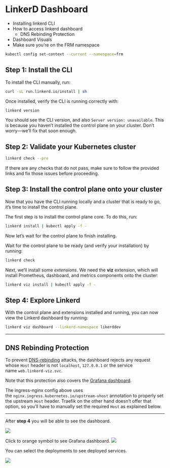<!-- SPDX-License-Identifier: Apache-2.0 -->

# LinkerD Dashboard

- Installing linkerd CLI
- How to access linkerd dashboard
  - DNS Rebinding Protection
- Dashboard Visuals
- Make sure you’re on the FRM namespace

```bash
kubectl config set-context --current --namespace=frm
```

## Step 1: Install the CLI

To install the CLI manually, run:

```bash
curl -sL run.linkerd.io/install | sh
```

Once installed, verify the CLI is running correctly with:

```bash
linkerd version
```

You should see the CLI version, and also `Server version: unavailable`. This is because you haven’t installed the control plane on your cluster. Don’t worry—we’ll fix that soon enough.

## Step 2: Validate your Kubernetes cluster

```bash
linkerd check --pre
```

If there are any checks that do not pass, make sure to follow the provided links and fix those issues before proceeding.

## Step 3: Install the control plane onto your cluster

Now that you have the CLI running locally and a cluster that is ready to go, it’s time to install the control plane.

The first step is to install the control plane core. To do this, run:

```bash
linkerd install | kubectl apply -f -
```

Now let’s wait for the control plane to finish installing.

Wait for the control plane to be ready (and verify your installation) by running:

```bash
linkerd check
```

Next, we’ll install some *extensions*. We need the **viz** extension, which will install Prometheus, dashboard, and metrics components onto the cluster:

```bash
linkerd viz install | kubectl apply -f -
```

## Step 4: Explore Linkerd

With the control plane and extensions installed and running, you can now view the Linkerd dashboard by running:

```bash
linkerd viz dashboard --linkerd-namespace likerddev
```

* * *

## DNS Rebinding Protection

To prevent [DNS-rebinding](https://en.wikipedia.org/wiki/DNS_rebinding) attacks, the dashboard rejects any request whose `Host` header is not `localhost`, `127.0.0.1` or the service name `web.linkerd-viz.svc`.

Note that this protection also covers the [Grafana dashboard](https://linkerd.io/2.10/reference/architecture/#grafana).

The ingress-nginx config above uses the `nginx.ingress.kubernetes.io/upstream-vhost` annotation to properly set the upstream `Host` header. Traefik on the other hand doesn’t offer that option, so you’ll have to manually set the required `Host` as explained below.

* * *

After **step 4** you will be able to see the dashboard.

![](../../images/Screenshot_2021-03-19_at_4.00.29_pm.png)

Click to orange symbol to see Grafana dashboard.
![](../../images/Screenshot_2021-03-19_at_4.04.35_pm.png)

You can select the deployments to see deployed services.

![](../../images/Screenshot_2021-03-19_at_4.00.47_pm.png)
